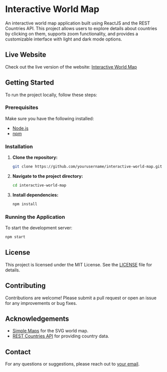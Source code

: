 # Interactive World Map

An interactive world map application built using ReactJS and the REST Countries API. This project allows users to explore details about countries by clicking on them, supports zoom functionality, and provides a customizable interface with light and dark mode options.

## Live Website

Check out the live version of the website: [Interactive World Map](https://joym268.github.io/interactive-map-reactjs/)

## Getting Started

To run the project locally, follow these steps:

### Prerequisites

Make sure you have the following installed:

-   [Node.js](https://nodejs.org/)
-   [npm](https://www.npmjs.com/)

### Installation

1. **Clone the repository:**

    ```bash
    git clone https://github.com/yourusername/interactive-world-map.git
    ```

2. **Navigate to the project directory:**

    ```bash
    cd interactive-world-map
    ```

3. **Install dependencies:**
    ```bash
    npm install
    ```

### Running the Application

To start the development server:

```bash
npm start
```

## License

This project is licensed under the MIT License. See the [LICENSE](https://github.com/JoyM268/interactive-map-reactjs/blob/main/LICENSE) file for details.

## Contributing

Contributions are welcome! Please submit a pull request or open an issue for any improvements or bug fixes.

## Acknowledgements

-   [Simple Maps](https://simplemaps.com/) for the SVG world map.
-   [REST Countries API](https://restcountries.com/) for providing country data.

## Contact

For any questions or suggestions, please reach out to [your email](mailto:joymascarenhas268@gmail.com).
